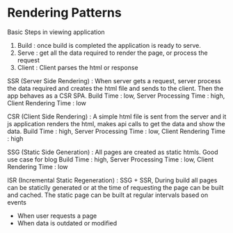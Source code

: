 # Rendering Patterns

Basic Steps in viewing application
1) Build : once build is completed the application is ready to serve.
2) Serve : get all the data required to render the page, or process the request
3) Client : Client parses the html or response 

SSR (Server Side Rendering) : When server gets a request, server process the data required and creates the html file and sends to the client. Then the app behaves as a CSR SPA.
Build Time : low, Server Processing Time : high, Client Rendering Time : low

CSR (Client Side Rendering) : A simple html file is sent from the server and it js application renders the html, makes api calls to get the data and show the data.
Build Time : high, Server Processing Time : low, Client Rendering Time : high

SSG (Static Side Generation) : All pages are created as static htmls. Good use case for blog
Build Time : high, Server Processing Time : low, Client Rendering Time : low

ISR (Incremental Static Regeneration) : SSG + SSR, During build all pages can be staticlly generated or at the time of requesting the page can be built and cached. The static page can be built at regular intervals based on events
- When user requests a page
- When data is outdated or modified 